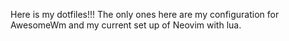 Here is my dotfiles!!! 
The only ones here are my configuration for AwesomeWm and my current set up of Neovim with lua.
